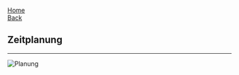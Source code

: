 [Home](Home)  
[Back](DokuSolidus)
## Zeitplanung  
***
![Planung](https://gitlab.com/solidus/hefei/uploads/d2633217111b5a75ab0e054ebe0e6f2a/Planung.JPG)
